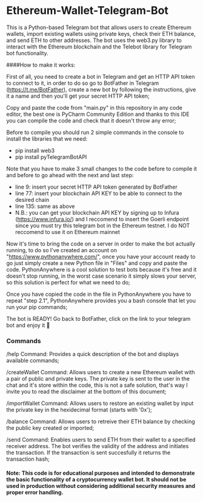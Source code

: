 # Ethereum-Wallet-Telegram-Bot
This is a Python-based Telegram bot that allows users to create Ethereum wallets, import existing wallets using private keys, check their ETH balance, and send ETH to other addresses. The bot uses the web3.py library to interact with the Ethereum blockchain and the Telebot library for Telegram bot functionality.

####How to make it works:

First of all, you need to create a bot in Telegram and get an HTTP API token to connect to it, in order to do so go to BotFather in Telegram (https://t.me/BotFather), create a new bot by following the instructions, give it a name and then you'll get your secret HTTP API token;

Copy and paste the code from "main.py" in this repository in any code editor, the best one is PyCharm Community Edition and thanks to this IDE you can compile the code and check that it doesn't throw any error;

Before to compile you should run 2 simple commands in the console to install the libraries that we need:
* pip install web3
* pip install pyTelegramBotAPI

Note that you have to make 3 small changes to the code before to compile it and before to go ahead with the next and last step:
* line 9: insert your secret HTTP API token generated by BotFather
* line 77: insert your blockchain API KEY to be able to connect to the desired chain
* line 135: same as above
* N.B.: you can get your blockchain API KEY by signing up to Infura (https://www.infura.io/) and I reccomend to insert the Goerli endpoint since you must try this    telegram bot in the Ethereum testnet. I do NOT reccomend to use it on Ethereum mainnet

Now it's time to bring the code on a server in order to make the bot actually running, to do so I've created an account on "https://www.pythonanywhere.com/", once you have your account ready to go just simply create a new Python file in "Files" and copy and paste the code. PythonAnywhere is a cool solution to test bots because it's free and it doesn't stop running, in the worst case scenario it simply slows your server, so this solution is perfect for what we need to do;

Once you have copied the code in the file in PythonAnywhere you have to repeat "step 2.1", PythonAnywhere provides you a bash console that let you run your pip commands;

The bot is READY! Go back to BotFather, click on the link to your telegram bot and enjoy it 🤖

### Commands
/help Command: Provides a quick description of the bot and displays available commands;

/createWallet Command: Allows users to create a new Ethereum wallet with a pair of public and private keys. The private key is sent to the user in the chat and it's store within the code, this is not a safe solution, that's way I invite you to read the disclaimer at the bottom of this document;

/importWallet Command: Allows users to restore an existing wallet by input the private key in the hexidecimal format (starts with '0x');

/balance Command: Allows users to retreive their ETH balance by checking the public key created or imported;

/send Command: Enables users to send ETH from their wallet to a specified receiver address. The bot verifies the validity of the address and initiates the transaction. If the transaction is sent succesfully it returns the transaction hash;

#### Note: This code is for educational purposes and intended to demonstrate the basic functionality of a cryptocurrency wallet bot. It should not be used in production without considering additional security measures and proper error handling.

